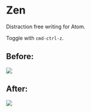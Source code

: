 # Zen

Distraction free writing for Atom.

Toggle with `cmd-ctrl-z`.

## Before:

![](http://cl.ly/U8Hk/content.png)

## After:

![](http://cl.ly/U8hb/content.png)
